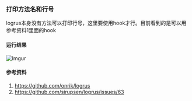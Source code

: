 ### 打印方法名和行号
logrus本身没有方法可以打印行号，这里要使用hook才行。目前看到的是可以用参考资料1里面的hook

#### 运行结果
![Imgur](https://i.imgur.com/xIPu1eO.png)

#### 参考资料
1. https://github.com/onrik/logrus
2. https://github.com/sirupsen/logrus/issues/63